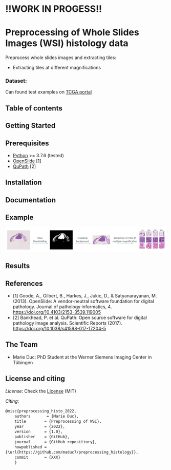 # !!WORK IN PROGESS!!
# Preprocessing of Whole Slides Images (WSI) histology data
Preprocess whole slides images and extracting tiles:
- Extracting tiles at different magnifications

### Dataset:
Can found test examples on [TCGA portal](https://portal.gdc.cancer.gov/repository)

## Table of contents

## Getting Started

## Prerequisites
- [Python](https://www.python.org/downloads/) >= 3.7.6 (tested)
- [OpenSlide](https://github.com/openslide/openslide-python) [1]
- [QuPath](https://qupath.github.io/) [2]

## Installation

## Documentation

## Example
![Alt text](./images/histo_process_pipeline.png?raw=true "Preprocessing pipeline")

## Results

## References
- [1] Goode, A., Gilbert, B., Harkes, J., Jukic, D., & Satyanarayanan, M. (2013). OpenSlide: A vendor-neutral software foundation for digital pathology. Journal of pathology informatics, 4. https://doi.org/10.4103/2153-3539.119005
- [2] Bankhead, P. et al. QuPath: Open source software for digital pathology image analysis. Scientific Reports (2017). https://doi.org/10.1038/s41598-017-17204-5


## The Team
- Marie Duc: PhD Student at the Werner Siemens Imaging Center in Tübingen

## License and citing

_License_: Check the [License](https://github.com/maduc7/preprocessing_histology/LICENSE) (MIT)

_Citing_: 

    @misc{preprocessing_histo_2022,
        authors       = {Marie Duc},
        title        = {Preprocessing of WSI},
        year         = {2022},
        version      = {1.0},
        publisher    = {GitHub},
        journal      = {GitHub repositiory},
        howpublished = {\url{https://github.com/maduc7/preprocessing_histology}},
        commit       = {XXX}
        }
